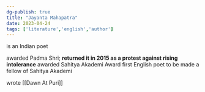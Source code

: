 ```yaml
---
dg-publish: true
title: "Jayanta Mahapatra"
date: 2023-04-24
tags: ['literature','english','author']
---
```


is an Indian poet 

awarded Padma Shri; **returned it in 2015 as a protest against rising intolerance**
awarded Sahitya Akademi Award 
first English poet to be made a fellow of Sahitya Akademi 

wrote [[Dawn At Puri]]